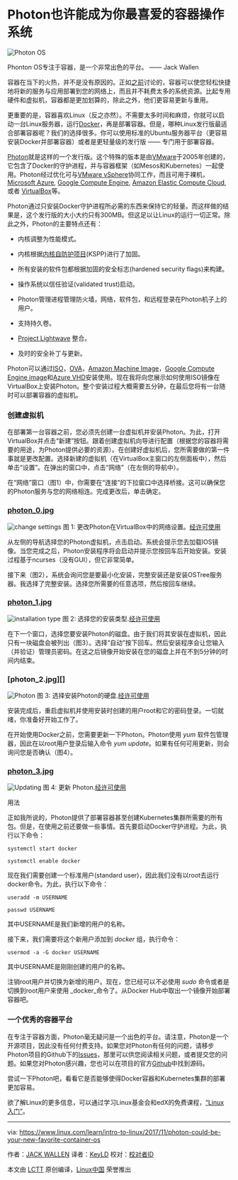 Photon也许能成为你最喜爱的容器操作系统
============================================================

![Photon OS](https://www.linux.com/sites/lcom/files/styles/rendered_file/public/photon-linux.jpg?itok=jUFHPR_c "Photon OS")

Phonton OS专注于容器，是一个非常出色的平台。 —— Jack Wallen

容器在当下的火热，并不是没有原因的。正如[之前][13]讨论的，容器可以使您轻松快捷地将新的服务与应用部署到您的网络上，而且并不耗费太多的系统资源。比起专用硬件和虚拟机，容器都是更加划算的，除此之外，他们更容易更新与重用。

更重要的是，容器喜欢Linux（反之亦然）。不需要太多时间和麻烦，你就可以启动一台Linux服务器，运行[Docker][14]，再是部署容器。但是，哪种Linux发行版最适合部署容器呢？我们的选择很多。你可以使用标准的Ubuntu服务器平台（更容易安装Docker并部署容器）或者是更轻量级的发行版 —— 专门用于部署容器。

[Photon][15]就是这样的一个发行版。这个特殊的版本是由[VMware][16]于2005年创建的，它包含了Docker的守护进程，并与容器框架（如Mesos和Kubernetes）一起使用。Photon经过优化可与[VMware vSphere][17]协同工作，而且可用于裸机，[Microsoft Azure][18], [Google Compute Engine][19], [Amazon Elastic Compute Cloud][20], 或者 [VirtualBox][21]等。

Photon通过只安装Docker守护进程所必需的东西来保持它的轻量。而这样做的结果是，这个发行版的大小大约只有300MB。但这足以让Linux的运行一切正常。除此之外，Photon的主要特点还有：

*   内核调整为性能模式。

*   内核根据[内核自防护项目][6](KSPP)进行了加固。

*   所有安装的软件包都根据加固的安全标志(hardened security flags)来构建。

*   操作系统以信任验证(validated trust)启动。

*   Photon管理进程管理防火墙，网络，软件包，和远程登录在Photon机子上的用户。

*   支持持久卷。

*   [Project Lightwave][7] 整合。

*   及时的安全补丁与更新。

Photon可以通过[ISO][22]，[OVA][23]，[Amazon Machine Image][24]，[Google Compute Engine image][25]和[Azure VHD][26]安装使用。现在我将向您展示如何使用ISO镜像在VirtualBox上安装Photon。整个安装过程大概需要五分钟，在最后您将有一台随时可以部署容器的虚拟机。

### 创建虚拟机

在部署第一台容器之前，您必须先创建一台虚拟机并安装Photon。为此，打开VirtualBox并点击“新建”按钮。跟着创建虚拟机向导进行配置（根据您的容器将需要的用途，为Photon提供必要的资源）。在创建好虚拟机后，您所需要做的第一件事就是更改配置。选择新建的虚拟机（在VirtualBox主窗口的左侧面板中），然后单击“设置”。在弹出的窗口中，点击“网络”（在左侧的导航中）。

在“网络”窗口（图1）中，你需要在“连接”的下拉窗口中选择桥接。这可以确保您的Photon服务与您的网络相连。完成更改后，单击确定。

### [photon_0.jpg][8]

![change settings](https://www.linux.com/sites/lcom/files/styles/rendered_file/public/photon_0.jpg?itok=Q0yhOhsZ "change setatings")
图 1: 更改Photon在VirtualBox中的网络设置。[经许可使用][1]

从左侧的导航选择您的Photon虚拟机，点击启动。系统会提示您去加载IOS镜像。当您完成之后，Photon安装程序将会启动并提示您按回车后开始安装。安装过程基于ncurses（没有GUI），但它非常简单。

接下来（图2），系统会询问您是要最小化安装，完整安装还是安装OSTree服务器。我选择了完整安装。选择您所需要的任意选项，然后按回车继续。

### [photon_1.jpg][9]

![installation type](https://www.linux.com/sites/lcom/files/styles/rendered_file/public/photon_2.jpg?itok=QL1Rs-PH "Photon")
图 2: 选择您的安装类型.[经许可使用][2]

在下一个窗口，选择您要安装Photon的磁盘。由于我们将其安装在虚拟机，因此只有一块磁盘会被列出（图3）。选择“自动”按下回车。然后安装程序会让您输入（并验证）管理员密码。在这之后镜像开始安装在您的磁盘上并在不到5分钟的时间内结束。

### [photon_2.jpg][]

![Photon](https://www.linux.com/sites/lcom/files/styles/rendered_file/public/photon_1.jpg?itok=OdnMVpaA "installation type")
图 3: 选择安装Photon的硬盘.[经许可使用][3]

安装完成后，重启虚拟机并使用安装时创建的用户root和它的密码登录。一切就绪，你准备好开始工作了。

在开始使用Docker之前，您需要更新一下Photon。Photon使用 _yum_ 软件包管理器，因此在以root用户登录后输入命令 _yum update_。如果有任何可用更新，则会询问您是否确认（图4）。

### [photon_3.jpg][11]

![Updating](https://www.linux.com/sites/lcom/files/styles/rendered_file/public/photon_3.jpg?itok=vjqrspE2 "Updating")
图 4: 更新 Photon.[经许可使用][4]

用法

正如我所说的，Photon提供了部署容器甚至创建Kubernetes集群所需要的所有包。但是，在使用之前还要做一些事情。首先要启动Docker守护进程。为此，执行以下命令：

```
systemctl start docker

systemctl enable docker
```

现在我们需要创建一个标准用户(standard user)，因此我们没有以root去运行docker命令。为此，执行以下命令：

```
useradd -m USERNAME

passwd USERNAME
```

其中USERNAME是我们新增的用户的名称。

接下来，我们需要将这个新用户添加到 _docker_ 组，执行命令：

```
usermod -a -G docker USERNAME
```

其中USERNAME是刚刚创建的用户的名称。

注销root用户并切换为新增的用户。现在，您已经可以不必使用 _sudo_ 命令或者是切换到root用户来使用 _docker_命令了。从Docker Hub中取出一个镜像开始部署容器吧。

### 一个优秀的容器平台 

在专注于容器方面，Photon毫无疑问是一个出色的平台。请注意，Photon是一个开源项目，因此没有任何付费支持。如果您对Photon有任何的问题，请移步Photon项目的Github下的[Issues][27]，那里可以供您阅读相关问题，或者提交您的问题。如果您对Photon感兴趣，您也可以在项目的官方[Github][28]中找到源码。

尝试一下Photon吧，看看它是否能够使得Docker容器和Kubernetes集群的部署更加容易。

欲了解Linux的更多信息，可以通过学习Linux基金会和edX的免费课程，[“Linux 入门”][29]。

--------------------------------------------------------------------------------

via: https://www.linux.com/learn/intro-to-linux/2017/11/photon-could-be-your-new-favorite-container-os

作者：[JACK WALLEN][a]
译者：[KeyLD](https://github.com/KeyLd)
校对：[校对者ID](https://github.com/校对者ID)

本文由 [LCTT](https://github.com/LCTT/TranslateProject) 原创编译，[Linux中国](https://linux.cn/) 荣誉推出

[a]:https://www.linux.com/users/jlwallen
[1]:https://www.linux.com/licenses/category/used-permission
[2]:https://www.linux.com/licenses/category/used-permission
[3]:https://www.linux.com/licenses/category/used-permission
[4]:https://www.linux.com/licenses/category/used-permission
[5]:https://www.linux.com/licenses/category/creative-commons-zero
[6]:https://kernsec.org/wiki/index.php/Kernel_Self_Protection_Project
[7]:http://vmware.github.io/lightwave/
[8]:https://www.linux.com/files/images/photon0jpg
[9]:https://www.linux.com/files/images/photon1jpg
[10]:https://www.linux.com/files/images/photon2jpg
[11]:https://www.linux.com/files/images/photon3jpg
[12]:https://www.linux.com/files/images/photon-linuxjpg
[13]:https://www.linux.com/learn/intro-to-linux/2017/11/how-install-and-use-docker-linux
[14]:https://www.docker.com/
[15]:https://vmware.github.io/photon/
[16]:https://www.vmware.com/
[17]:https://www.vmware.com/products/vsphere.html
[18]:https://azure.microsoft.com/
[19]:https://cloud.google.com/compute/
[20]:https://aws.amazon.com/ec2/
[21]:https://www.virtualbox.org/
[22]:https://github.com/vmware/photon/wiki/Downloading-Photon-OS
[23]:https://github.com/vmware/photon/wiki/Downloading-Photon-OS
[24]:https://github.com/vmware/photon/wiki/Downloading-Photon-OS
[25]:https://github.com/vmware/photon/wiki/Downloading-Photon-OS
[26]:https://github.com/vmware/photon/wiki/Downloading-Photon-OS
[27]:https://github.com/vmware/photon/issues
[28]:https://github.com/vmware/photon
[29]:https://training.linuxfoundation.org/linux-courses/system-administration-training/introduction-to-linux
